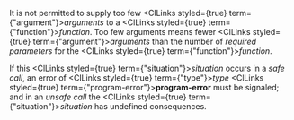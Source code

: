  



It is not permitted to supply too few <ClLinks styled={true} term={"argument"}><i>arguments</i></ClLinks> to a <ClLinks styled={true} term={"function"}><i>function</i></ClLinks>. Too few arguments means fewer <ClLinks styled={true} term={"argument"}><i>arguments</i></ClLinks> than the number of *required parameters* for the <ClLinks styled={true} term={"function"}><i>function</i></ClLinks>. 



If this <ClLinks styled={true} term={"situation"}><i>situation</i></ClLinks> occurs in a *safe call*, an error of <ClLinks styled={true} term={"type"}><i>type</i></ClLinks> <ClLinks styled={true} term={"program-error"}><b>program-error</b></ClLinks> must be signaled; and in an *unsafe call* the <ClLinks styled={true} term={"situation"}><i>situation</i></ClLinks> has undefined consequences. 



